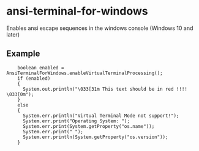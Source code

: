 # ansi-terminal-for-windows
Enables ansi escape sequences in the windows console (Windows 10 and later)

## Example

````
    boolean enabled = AnsiTerminalForWindows.enableVirtualTerminalProcessing();
    if (enabled)
    {
      System.out.println("\033[31m This text should be in red !!!! \033[0m");
    }
    else
    {
      System.err.println("Virtual Terminal Mode not support!");
      System.err.print("Operating System: ");
      System.err.print(System.getProperty("os.name"));
      System.err.print(" ");
      System.err.println(System.getProperty("os.version"));
    }
````